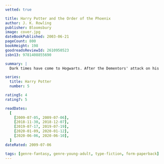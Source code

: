 ```yaml
---
vetted: true

title: Harry Potter and the Order of the Phoenix
author: J. K. Rowling
publisher: Bloomsbury
image: cover.jpg
dateBookPublished: 2003-06-21
pageCount: 800
bookHeight: 198
goodreadsReviewId: 2610950523
isbn13: 9781408855690

summary: |
  Dark times have come to Hogwarts. After the Dementors' attack on his cousin Dudley, Harry Potter knows that Voldemort will stop at nothing to find him. There are many who deny the Dark Lord's return, but Harry is not alone: a secret order gathers at Grimmauld Place to fight against the Dark forces. Harry must allow Professor Snape to teach him how to protect himself from Voldemort's savage assaults on his mind. But they are growing stronger by the day and Harry is running out of time…

series:
  title: Harry Potter
  number: 5

rating5: 4
rating7: 5

readDates:
  [
    [2009-07-05, 2009-07-06],
    [2018-11-30, 2018-12-07],
    [2019-07-17, 2019-07-19],
    [2020-01-09, 2020-01-12],
    [2020-06-06, 2020-06-10],
  ]
dateRated: 2009-07-06

tags: [genre-fantasy, genre-young-adult, type-fiction, form-paperback]
---
```

